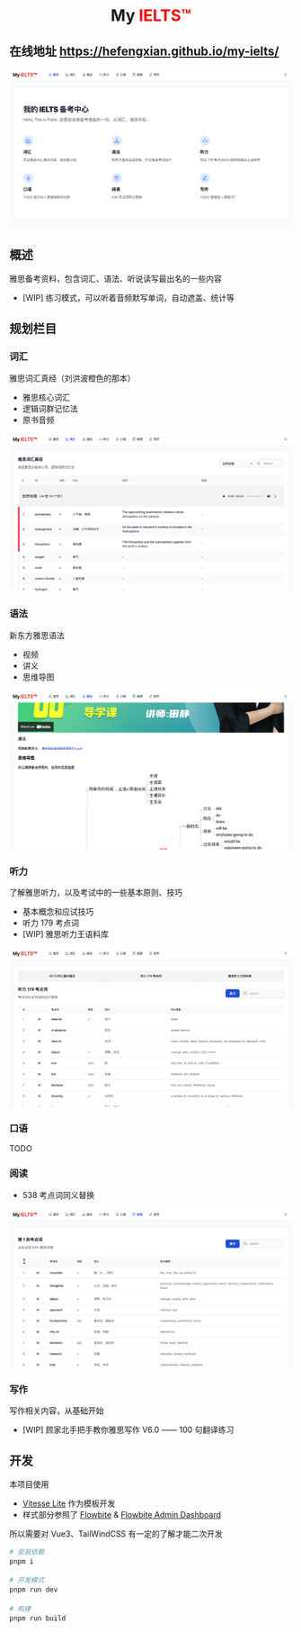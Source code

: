 <h1 align='center'>
  My <span style="color: red; font-weight: bold;">IELTS™</span>
</h1>

<h2>在线地址 <a href="https://hefengxian.github.io/my-ielts/#/">https://hefengxian.github.io/my-ielts/</a></h2>

[![Home](public/screenshot/screenshot-home.png)](https://hefengxian.github.io/my-ielts/#/)


## 概述

雅思备考资料，包含词汇、语法、听说读写最出名的一些内容

- [WIP] 练习模式，可以听着音频默写单词，自动遮盖、统计等

## 规划栏目

### 词汇

雅思词汇真经（刘洪波橙色的那本）

- 雅思核心词汇
- 逻辑词群记忆法
- 原书音频

![Home](public/screenshot/screenshot-vocabulary.png)

### 语法

新东方雅思语法

- 视频
- 讲义
- 思维导图

![Home](public/screenshot/screenshot-grammar.png)

### 听力

了解雅思听力，以及考试中的一些基本原则、技巧

- 基本概念和应试技巧
- 听力 179 考点词
- [WIP] 雅思听力王语料库

![Home](public/screenshot/screenshot-listening.png)

### 口语

TODO

### 阅读

- 538 考点词同义替换

![Home](public/screenshot/screenshot-reading.png)


### 写作

写作相关内容，从基础开始

- [WIP] 顾家北手把手教你雅思写作 V6.0 —— 100 句翻译练习

## 开发

本项目使用

- [Vitesse Lite](https://github.com/antfu/vitesse-lite) 作为模板开发
- 样式部分参照了 [Flowbite](https://github.com/themesberg/flowbite) & [Flowbite Admin Dashboard](https://flowbite-admin-dashboard.vercel.app)

所以需要对 Vue3、TailWindCSS 有一定的了解才能二次开发

```bash
# 安装依赖
pnpm i

# 开发模式
pnpm run dev

# 构建
pnpm run build
```
